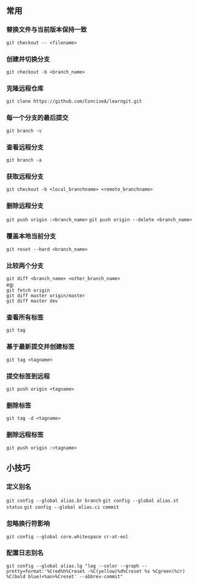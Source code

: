 ## 常用

### 替换文件与当前版本保持一致
```git checkout -- <filename>```

### 创建并切换分支
```git checkout -b <branch_name>```

### 克隆远程仓库
```git clone https://github.com/ConciseA/learngit.git```

### 每一个分支的最后提交
```git branch -v```

### 查看远程分支
```git branch -a```

### 获取远程分支
```git checkout -b <local_branchname> <remote_branchname>```

### 删除远程分支
```git push origin :<branch_name>```
```git push origin --delete <branch_name>```

### 覆盖本地当前分支
```git reset --hard <branch_name>```

### 比较两个分支
```git diff <branch_name> <other_branch_name>```  
eg:  
```git fetch origin```  
```git diff master origin/master```  
```git diff master dev```

### 查看所有标签
```git tag```

### 基于最新提交并创建标签
```git tag <tagname>```

### 提交标签到远程
```git push origin <tagname>```

### 删除标签
```git tag -d <tagname>```

### 删除远程标签
```git push origin :<tagname>```

## 小技巧
### 定义别名
```git config --global alias.br branch```
```git config --global alias.st status```
```git config --global alias.ci commit```

### 忽略换行符影响
```git config --global core.whitespace cr-at-eol```

### 配置日志别名
```git config --global alias.lg "log --color --graph --pretty=format:'%Cred%h%Creset -%C(yellow)%d%Creset %s %Cgreen(%cr) %C(bold blue)<%an>%Creset' --abbrev-commit"```
